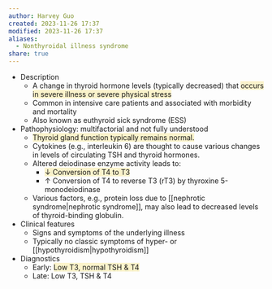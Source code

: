 ```yaml
---
author: Harvey Guo
created: 2023-11-26 17:37
modified: 2023-11-26 17:37
aliases:
  - Nonthyroidal illness syndrome
share: true
---
```

- Description
	- A change in thyroid hormone levels (typically decreased) that <span style="background:rgba(240, 200, 0, 0.2)">occurs in severe illness or severe physical stress</span>
	- Common in intensive care patients and associated with morbidity and mortality
	- Also known as euthyroid sick syndrome (ESS)
- Pathophysiology: multifactorial and not fully understood 
	- <span style="background:rgba(240, 200, 0, 0.2)">Thyroid gland function typically remains normal.</span>
	- Cytokines (e.g., interleukin 6) are thought to cause various changes in levels of circulating TSH and thyroid hormones.
	- Altered deiodinase enzyme activity leads to:
		- <span style="background:rgba(240, 200, 0, 0.2)">↓ Conversion of T4 to T3</span>
		- ↑ Conversion of T4 to reverse T3 (rT3) by thyroxine 5-monodeiodinase
	- Various factors, e.g., protein loss due to [[nephrotic syndrome|nephrotic syndrome]], may also lead to decreased levels of thyroid-binding globulin.
- Clinical features
	- Signs and symptoms of the underlying illness
	- Typically no classic symptoms of hyper- or [[hypothyroidism|hypothyroidism]]
- Diagnostics
	- Early: <span style="background:rgba(240, 200, 0, 0.2)">Low T3, normal TSH & T4</span>
	- Late: Low T3, TSH & T4